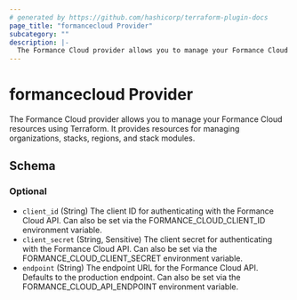 ```yaml
---
# generated by https://github.com/hashicorp/terraform-plugin-docs
page_title: "formancecloud Provider"
subcategory: ""
description: |-
  The Formance Cloud provider allows you to manage your Formance Cloud resources using Terraform. It provides resources for managing organizations, stacks, regions, and stack modules.
---
```


# formancecloud Provider

The Formance Cloud provider allows you to manage your Formance Cloud resources using Terraform. It provides resources for managing organizations, stacks, regions, and stack modules.



<!-- schema generated by tfplugindocs -->
## Schema

### Optional

- `client_id` (String) The client ID for authenticating with the Formance Cloud API. Can also be set via the FORMANCE_CLOUD_CLIENT_ID environment variable.
- `client_secret` (String, Sensitive) The client secret for authenticating with the Formance Cloud API. Can also be set via the FORMANCE_CLOUD_CLIENT_SECRET environment variable.
- `endpoint` (String) The endpoint URL for the Formance Cloud API. Defaults to the production endpoint. Can also be set via the FORMANCE_CLOUD_API_ENDPOINT environment variable.
